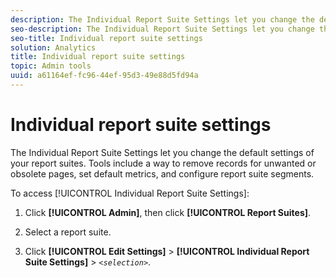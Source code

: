 ```yaml
---
description: The Individual Report Suite Settings let you change the default settings of your report suites. Tools include a way to remove records for unwanted or obsolete pages, set default metrics, and configure report suite segments.
seo-description: The Individual Report Suite Settings let you change the default settings of your report suites. Tools include a way to remove records for unwanted or obsolete pages, set default metrics, and configure report suite segments.
seo-title: Individual report suite settings
solution: Analytics
title: Individual report suite settings
topic: Admin tools
uuid: a61164ef-fc96-44ef-95d3-49e88d5fd94a
---
```


# Individual report suite settings

The Individual Report Suite Settings let you change the default settings of your report suites. Tools include a way to remove records for unwanted or obsolete pages, set default metrics, and configure report suite segments.

To access [!UICONTROL Individual Report Suite Settings]:

1. Click **[!UICONTROL Admin]**, then click **[!UICONTROL Report Suites]**. 

1. Select a report suite. 
1. Click **[!UICONTROL Edit Settings]** > **[!UICONTROL Individual Report Suite Settings]** > *`<selection>`*.

